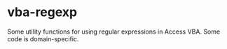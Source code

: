 # vba-regexp
 Some utility functions for using regular expressions in Access VBA. Some code is domain-specific.
